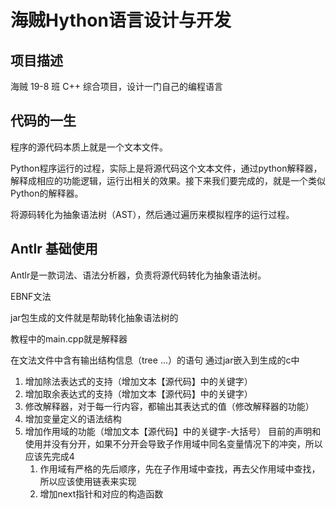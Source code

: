# 海贼Hython语言设计与开发

## 项目描述

海贼 19-8 班 C++ 综合项目，设计一门自己的编程语言

## 代码的一生

程序的源代码本质上就是一个文本文件。

Python程序运行的过程，实际上是将源代码这个文本文件，通过python解释器，解释成相应的功能逻辑，运行出相关的效果。接下来我们要完成的，就是一个类似Python的解释器。

将源码转化为抽象语法树（AST），然后通过遍历来模拟程序的运行过程。

## Antlr 基础使用

Antlr是一款词法、语法分析器，负责将源代码转化为抽象语法树。

EBNF文法

jar包生成的文件就是帮助转化抽象语法树的

教程中的main.cpp就是解释器

在文法文件中含有输出结构信息（tree ...）的语句 通过jar嵌入到生成的c中



1. 增加除法表达式的支持（增加文本【源代码】中的关键字）
2. 增加取余表达式的支持（增加文本【源代码】中的关键字）
3. 修改解释器，对于每一行内容，都输出其表达式的值（修改解释器的功能）
4. 增加变量定义的语法结构
5. 增加作用域的功能（增加文本【源代码】中的关键字-大括号）
    目前的声明和使用并没有分开，如果不分开会导致子作用域中同名变量情况下的冲突，所以应该先完成4
    1. 作用域有严格的先后顺序，先在子作用域中查找，再去父作用域中查找，所以应该使用链表来实现
    2. 增加next指针和对应的构造函数



